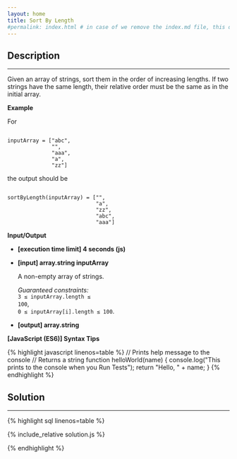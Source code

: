 ```yaml
---
layout: home
title: Sort By Length
#permalink: index.html # in case of we remove the index.md file, this doc will be the index page
---
```


<div class="row">
<div class="columnStmt" markdown="1">

## Description

---

Given an array of strings, sort them in the order of increasing lengths. If two strings have the same length, their relative order must be the same as in the initial array.

**Example**

For

<code type='preformat'>
inputArray = ["abc",
              "",
              "aaa",
              "a",
              "zz"]
</code>

the output should be

<code type='preformat'>
sortByLength(inputArray) = ["",
                            "a",
                            "zz",
                            "abc",
                            "aaa"]
</code>

**Input/Output**

- **[execution time limit] 4 seconds (js)**

- **[input] array.string inputArray**

  A non-empty array of strings.

  _Guaranteed constraints:_<br>
  <code>3 ≤ inputArray.length ≤ 100</code>,<br>
  <code>0 ≤ inputArray[i].length ≤ 100</code>.

* **[output] array.string**

**[JavaScript (ES6)] Syntax Tips**

{% highlight javascript linenos=table %}
// Prints help message to the console
// Returns a string
function helloWorld(name) {
console.log("This prints to the console when you Run Tests");
return "Hello, " + name;
}
{% endhighlight %}

</div>
<div class="columnSol" markdown="1">

## Solution

---

{% highlight sql linenos=table %}

{% include_relative solution.js %}

{% endhighlight %}

</div>
</div>
